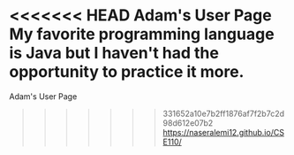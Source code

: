 <<<<<<< HEAD
Adam's User Page 
My favorite programming language is Java but I haven't had the opportunity to practice it more.
=======
Adam's User Page
>>>>>>> 331652a10e7b2ff1876af7f2b7c2d98d612e07b2
https://naseralemi12.github.io/CSE110/